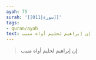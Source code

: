 ```yaml
---
ayah: 75
surah: '[[011|سورة]]'
tags:
- quran/ayah
text: إن إبراهيم لحليم أواه منيب
---
```

> إن إبراهيم لحليم أواه منيب
